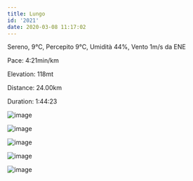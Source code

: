 ```yaml
---
title: Lungo
id: '2021'
date: 2020-03-08 11:17:02
---
```


Sereno, 9°C, Percepito 9°C, Umidità 44%, Vento 1m/s da ENE

Pace: 4:21min/km

Elevation: 118mt

Distance: 24.00km

Duration: 1:44:23

![image](/images/2021/08/IMG_1790.jpg)

![image](/images/2021/08/IMG_1792.jpg)

![image](/images/2021/08/IMG_1794.jpg)

![image](/images/2021/08/IMG_1797.jpg)

 ![image](/images/2021/08/20200308-activity-map.png)